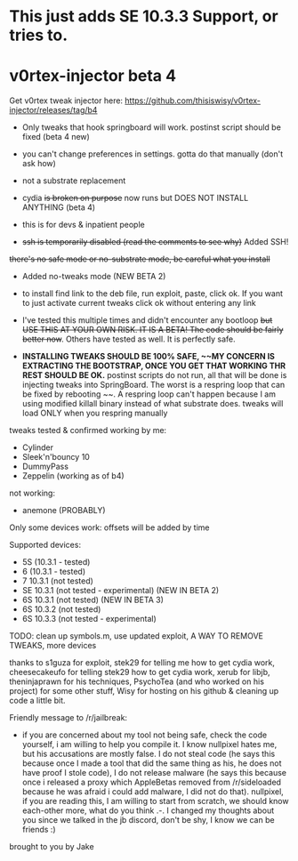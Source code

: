 # This just adds SE 10.3.3 Support, or tries to.
# v0rtex-injector beta 4

Get v0rtex tweak injector here: https://github.com/thisiswisy/v0rtex-injector/releases/tag/b4

- Only tweaks that hook springboard will work. postinst script should be fixed (beta 4 new)

- you can't change preferences in settings. gotta do that manually (don't ask how)

- not a substrate replacement

- cydia ~~is broken on purpose~~ now runs but DOES NOT INSTALL ANYTHING (beta 4)

- this is for devs & inpatient people

- ~~ssh is temporarily disabled (read the comments to see why)~~ Added SSH!

~~there's no safe mode or no-substrate mode, be careful what you install~~
- Added no-tweaks mode (NEW BETA 2) 

- to install find link to the deb file, run exploit, paste, click ok. If you want to just activate current tweaks click ok without entering any link

- I've tested this multiple times and didn't encounter any bootloop ~~but USE THIS AT YOUR OWN RISK. IT IS A BETA! The code should be fairly better now~~. Others have tested as well. It is perfectly safe.

- **INSTALLING TWEAKS SHOULD BE 100% SAFE, ~~MY CONCERN IS EXTRACTING THE BOOTSTRAP, ONCE YOU GET THAT WORKING THR REST SHOULD BE OK.** postinst scripts do not run, all that will be done is injecting tweaks into SpringBoard. The worst is a respring loop that can be fixed by rebooting ~~. A respring loop can't happen because I am using modified killall binary instead of what substrate does. tweaks will load ONLY when you respring manually

tweaks tested & confirmed working by me:

- Cylinder
- Sleek'n'bouncy 10
- DummyPass
- Zeppelin (working as of b4)

not working:

- anemone (PROBABLY)

Only some devices work: offsets will be added by time

Supported devices:

- 5S (10.3.1 - tested)
- 6 (10.3.1 - tested)
- 7 10.3.1 (not tested)
- SE 10.3.1 (not tested - experimental) (NEW IN BETA 2)
- 6S 10.3.1 (not tested) (NEW IN BETA 3)
- 6S 10.3.2 (not tested)
- 6S 10.3.3 (not tested - experimental)

TODO: clean up symbols.m, use updated exploit, A WAY TO REMOVE TWEAKS, more devices

thanks to s1guza for exploit, stek29 for telling me how to get cydia work, cheesecakeufo for telling stek29 how to get cydia work, xerub for libjb, theninjaprawn for his techniques, PsychoTea (and who worked on his project) for some other stuff, Wisy for hosting on his github & cleaning up code a little bit. 

Friendly message to /r/jailbreak:

- if you are concerned about my tool not being safe, check the code yourself, i am willing to help you compile it. I know nullpixel hates me, but his accusations are mostly false. I do not steal code (he says this because once I made a tool that did the same thing as his, he does not have proof I stole code), I do not release malware (he says this because once i released a proxy which AppleBetas removed from /r/sideloaded because he was afraid i could add malware, I did not do that). nullpixel, if you are reading this, I am willing to start from scratch, we should know each-other more, what do you think .-. I changed my thoughts about you since we talked in the jb discord, don't be shy, I know we can be friends :)

brought to you by Jake
